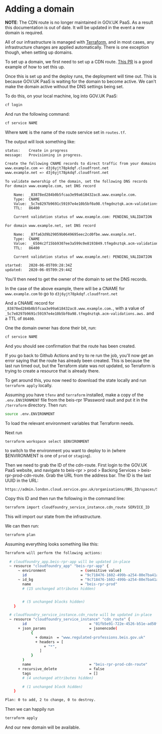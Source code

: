 # Adding a domain

**NOTE**: The CDN route is no longer maintained in GOV.UK PaaS. As a result this documentation is out of date. It will be updated in the event a new domain is required.

All of our infrastructure is managed with [Terraform](https://github.com/businessandtrade-partners/regulated-professions-register/tree/main/terraform),
and in most cases, any infrastructure changes are applied automatically. There is one
exception though, when setting up domains.

To set up a domain, we first need to set up a CDN route. [This PR](https://github.com/businessandtrade-partners/regulated-professions-register/pull/308)
is a good example of how to set this up.

Once this is set up and the deploy runs, the deployment will time out. This is because
GOV.UK PaaS is waiting for the domain to become active. We can't make the domain active
without the DNS settings being set.

To do this, on your local machine, log into GOV.UK PaaS:

```bash
cf login
```

And run the following command:

```bash
cf service NAME
```

Where `NAME` is the name of the route service set in `routes.tf`.

The output will look something like:

```bash
status:    Create in progress
message:   Provisioning in progress.

Create the following CNAME records to direct traffic from your domains to your CDN route
www.example.com => d3j6yjt78pkdqf.cloudfront.net
www.example.net => d3j6yjt78pkdqf.cloudfront.net

To validate ownership of the domain, set the following DNS records
For domain www.example.com, set DNS record

    Name:  _83878ed284b0b5fcaa3e99a618432ac8.www.example.com.
    Type:  CNAME
    Value: _5c7e8297b9691c59197e4e10b5bf0a98.tfmgdnztqk.acm-validations.aws.
    TTL:   86400

    Current validation status of www.example.com: PENDING_VALIDATION

For domain www.example.net, set DNS record

    Name:  _87fa63d9b29059b0649695eec2cd0fbe.www.example.net.
    Type:  CNAME
    Value:  _6504c2f15bb9307ee3a599c0e8193849.tfmgdnztqk.acm-validations.aws.
    TTL:   86400

    Current validation status of www.example.net: PENDING_VALIDATION

started:   2020-06-05T09:28:34Z
updated:   2020-06-05T09:29:44Z
```

You'll then need to get the owner of the domain to set the DNS records.

In the case of the above example, there will be a CNAME for `www.example.com`
to go to `d3j6yjt78pkdqf.cloudfront.net`

And a CNAME record for `_83878ed284b0b5fcaa3e99a618432ac8.www.example.com.`, with
a value of `_5c7e8297b9691c59197e4e10b5bf0a98.tfmgdnztqk.acm-validations.aws.`
and a TTL of `86400`.

One the domain owner has done their bit, run:

```bash
cf service NAME
```

And you should see confirmation that the route has been created.

If you go back to Github Actions and try to re run the job, you'll now get
an error saying that the route has already been created. This is because
the last run timed out, but the Terraform state was not updated, so
Terraform is trying to create a resource that is already there.

To get around this, you now need to download the state locally and run
`terraform apply` locally.

Assuming you have `tfenv` and `terraform` installed, make a copy of the
`.env.ENVIRONMENT` file from the beis-rpr 1Password vault and put it in
the `/terraform` directory. Then run:

```bash
source .env.ENVIRONMENT
```

To load the relevant environment variables that Terraform needs.

Next run

```
terraform workspace select $ENVIRONMENT
```

to switch to the environment you want to deploy to in (where $ENVIRONMENT is
one of `prod` or `staging`).

Then we need to grab the ID of the cdn-route. First login to the GOV.UK
PaaS website, and navigate to beis-rpr > prod > Backing Services > beis-rpr-prod-cdn-route.
Grab the URL from the address bar. The ID is the last UUID in the URL:

```
https://admin.london.cloud.service.gov.uk/organisations/ORG_ID/spaces/SPACE_ID/services/SERVICE_ID
```

Copy this ID and then run the following in the command line:

```bash
terraform import cloudfoundry_service_instance.cdn_route SERVICE_ID
```

This will import our state from the infrastructure.

We can then run:

```bash
terraform plan
```

Assuming everything looks something like this:

```bash
Terraform will perform the following actions:

  # cloudfoundry_app.beis-rpr-app will be updated in-place
  ~ resource "cloudfoundry_app" "beis-rpr-app" {
      ~ environment                = (sensitive value)
        id                         = "9c718476-1602-499b-a254-80e7ba41aae8"
      ~ id_bg                      = "9c718476-1602-499b-a254-80e7ba41aae8" -> (known after apply)
        name                       = "beis-rpr-prod"
        # (15 unchanged attributes hidden)


        # (5 unchanged blocks hidden)
    }

  # cloudfoundry_service_instance.cdn_route will be updated in-place
  ~ resource "cloudfoundry_service_instance" "cdn_route" {
        id                             = "01fb5e91-722e-4526-b51e-ad50fbaa7729"
      + json_params                    = jsonencode(
            {
              + domain  = "www.regulated-professions.beis.gov.uk"
              + headers = [
                  + "*",
                ]
            }
        )
        name                           = "beis-rpr-prod-cdn-route"
      + recursive_delete               = false
        tags                           = []
        # (4 unchanged attributes hidden)

        # (1 unchanged block hidden)
    }

Plan: 0 to add, 2 to change, 0 to destroy.
```

Then we can happily run

```bash
terraform apply
```

And our new domain will be available.
